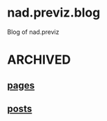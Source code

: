 # nad.previz.blog
Blog of nad.previz

# ARCHIVED

## [pages](pages/index.md)

## [posts](posts/index.md)
